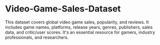 # Video-Game-Sales-Dataset
This dataset covers global video game sales, popularity, and reviews. It includes game names, platforms, release years, genres, publishers, sales data, and critic/user scores. It's an essential resource for gamers, industry professionals, and researchers.
